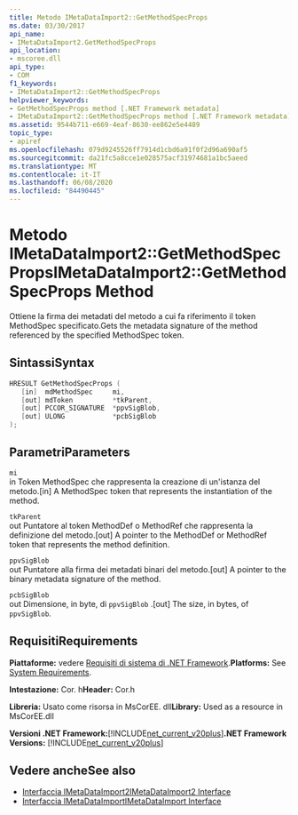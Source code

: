 ```yaml
---
title: Metodo IMetaDataImport2::GetMethodSpecProps
ms.date: 03/30/2017
api_name:
- IMetaDataImport2.GetMethodSpecProps
api_location:
- mscoree.dll
api_type:
- COM
f1_keywords:
- IMetaDataImport2::GetMethodSpecProps
helpviewer_keywords:
- GetMethodSpecProps method [.NET Framework metadata]
- IMetaDataImport2::GetMethodSpecProps method [.NET Framework metadata]
ms.assetid: 9544b711-e669-4eaf-8630-ee862e5e4489
topic_type:
- apiref
ms.openlocfilehash: 079d9245526ff7914d1cbd6a91f0f2d96a690af5
ms.sourcegitcommit: da21fc5a8cce1e028575acf31974681a1bc5aeed
ms.translationtype: MT
ms.contentlocale: it-IT
ms.lasthandoff: 06/08/2020
ms.locfileid: "84490445"
---
```

# <a name="imetadataimport2getmethodspecprops-method"></a><span data-ttu-id="96318-102">Metodo IMetaDataImport2::GetMethodSpecProps</span><span class="sxs-lookup"><span data-stu-id="96318-102">IMetaDataImport2::GetMethodSpecProps Method</span></span>
<span data-ttu-id="96318-103">Ottiene la firma dei metadati del metodo a cui fa riferimento il token MethodSpec specificato.</span><span class="sxs-lookup"><span data-stu-id="96318-103">Gets the metadata signature of the method referenced by the specified MethodSpec token.</span></span>  
  
## <a name="syntax"></a><span data-ttu-id="96318-104">Sintassi</span><span class="sxs-lookup"><span data-stu-id="96318-104">Syntax</span></span>  
  
```cpp  
HRESULT GetMethodSpecProps (  
   [in]  mdMethodSpec     mi,  
   [out] mdToken          *tkParent,  
   [out] PCCOR_SIGNATURE  *ppvSigBlob,
   [out] ULONG            *pcbSigBlob  
);
```  
  
## <a name="parameters"></a><span data-ttu-id="96318-105">Parametri</span><span class="sxs-lookup"><span data-stu-id="96318-105">Parameters</span></span>  
 `mi`  
 <span data-ttu-id="96318-106">in Token MethodSpec che rappresenta la creazione di un'istanza del metodo.</span><span class="sxs-lookup"><span data-stu-id="96318-106">[in] A MethodSpec token that represents the instantiation of the method.</span></span>  
  
 `tkParent`  
 <span data-ttu-id="96318-107">out Puntatore al token MethodDef o MethodRef che rappresenta la definizione del metodo.</span><span class="sxs-lookup"><span data-stu-id="96318-107">[out] A pointer to the MethodDef or MethodRef token that represents the method definition.</span></span>  
  
 `ppvSigBlob`  
 <span data-ttu-id="96318-108">out Puntatore alla firma dei metadati binari del metodo.</span><span class="sxs-lookup"><span data-stu-id="96318-108">[out] A pointer to the binary metadata signature of the method.</span></span>  
  
 `pcbSigBlob`  
 <span data-ttu-id="96318-109">out Dimensione, in byte, di `ppvSigBlob` .</span><span class="sxs-lookup"><span data-stu-id="96318-109">[out] The size, in bytes, of `ppvSigBlob`.</span></span>  
  
## <a name="requirements"></a><span data-ttu-id="96318-110">Requisiti</span><span class="sxs-lookup"><span data-stu-id="96318-110">Requirements</span></span>  
 <span data-ttu-id="96318-111">**Piattaforme:** vedere [Requisiti di sistema di .NET Framework](../../get-started/system-requirements.md).</span><span class="sxs-lookup"><span data-stu-id="96318-111">**Platforms:** See [System Requirements](../../get-started/system-requirements.md).</span></span>  
  
 <span data-ttu-id="96318-112">**Intestazione:** Cor. h</span><span class="sxs-lookup"><span data-stu-id="96318-112">**Header:** Cor.h</span></span>  
  
 <span data-ttu-id="96318-113">**Libreria:** Usato come risorsa in MsCorEE. dll</span><span class="sxs-lookup"><span data-stu-id="96318-113">**Library:** Used as a resource in MsCorEE.dll</span></span>  
  
 <span data-ttu-id="96318-114">**Versioni .NET Framework:**[!INCLUDE[net_current_v20plus](../../../../includes/net-current-v20plus-md.md)]</span><span class="sxs-lookup"><span data-stu-id="96318-114">**.NET Framework Versions:** [!INCLUDE[net_current_v20plus](../../../../includes/net-current-v20plus-md.md)]</span></span>  
  
## <a name="see-also"></a><span data-ttu-id="96318-115">Vedere anche</span><span class="sxs-lookup"><span data-stu-id="96318-115">See also</span></span>

- [<span data-ttu-id="96318-116">Interfaccia IMetaDataImport2</span><span class="sxs-lookup"><span data-stu-id="96318-116">IMetaDataImport2 Interface</span></span>](imetadataimport2-interface.md)
- [<span data-ttu-id="96318-117">Interfaccia IMetaDataImport</span><span class="sxs-lookup"><span data-stu-id="96318-117">IMetaDataImport Interface</span></span>](imetadataimport-interface.md)
